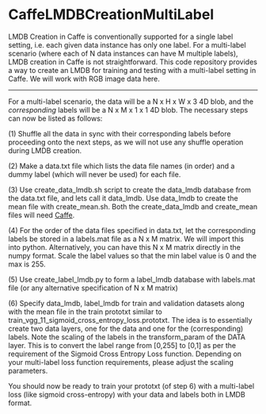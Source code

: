 # CaffeLMDBCreationMultiLabel
LMDB Creation in Caffe is conventionally supported for a single label setting, i.e. each given data instance has only  one label. For a multi-label scenario (where each of N data instances can have M multiple labels), LMDB creation in Caffe is not straightforward. This code repository provides a way to create an LMDB for training and testing with a multi-label setting in Caffe. We will work with RGB image data here. 

-------------------------------
For a multi-label scenario, the data will be a N x H x W x 3 4D blob, and the *corresponding* labels will be a N x M x 1 x 1 4D blob. The necessary steps can now be listed as follows: 

(1) Shuffle all the data in sync with their corresponding labels before proceeding onto the next steps, as we will not use any shuffle operation during LMDB creation.  

(2) Make a data.txt file which lists the data file names (in order) and a dummy label (which will never be used) for each file. 

(3) Use create_data_lmdb.sh script to create the data_lmdb database from the data.txt file, and lets call it data_lmdb. Use data_lmdb to create the mean file with create_mean.sh. Both the create_data_lmdb and create_mean files will need [Caffe](https://github.com/BVLC/caffe). 

(4) For the order of the data files specified in data.txt, let the corresponding labels be stored in a labels.mat file as a N x M matrix. We will import this into python. Alternatively, you can have this N x M matrix directly in the numpy format. Scale the label values so that the min label value is 0 and the max is 255. 

(5) Use create_label_lmdb.py to form a label_lmdb database with labels.mat file (or any alternative specification of N x M matrix)

(6) Specify data_lmdb, label_lmdb for train and validation datasets along with the mean file in the train prototxt similar to train_vgg_11_sigmoid_cross_entropy_loss.prototxt. The idea is to essentially create two data layers, one for the data and one for the (corresponding) labels. Note the scaling of the labels in the transform_param of the DATA layer. This is to convert the label range from [0,255] to [0,1] as per the requirement of the Sigmoid Cross Entropy Loss function. Depending on your multi-label loss function requirements, please adjust the scaling parameters. 

You should now be ready to train your prototxt (of step 6) with a multi-label loss (like sigmoid cross-entropy) with your data and labels both in LMDB format. 
